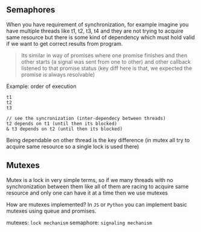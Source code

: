 ## Semaphores
When you have requirement of synchronization, for example imagine you have multiple threads like t1, t2, t3, t4 and they are not trying to acquire same resource but there is some kind of dependency which must hold valid if we want to get correct results from program.

> Its similar in way of promises where one promise finishes and then other starts (a signal was sent from one to other) and other callback listened to that promise status (key diff here is that, we expected the promise is always resolvable)

Example: order of execution
```
t1 
t2 
t3 

// see the syncronization (inter-dependecy between threads)
t2 depends on t1 (until then its blocked)
& t3 depends on t2 (until then its blocked)
```

Being dependable on other thread is the key difference (in mutex all try to acquire same resource so a single lock is used there)


## Mutexes

Mutex is a lock in very simple terms, so if we many threads with no synchronization between them like all of them are racing to acquire same resource and only one can have it at a time then we use mutexes

How are mutexes implemented?
In `JS` or `Python` you can implement basic mutexes using queue and promises.

mutexes: `lock mechanism`
semaphore: `signaling mechanism`

